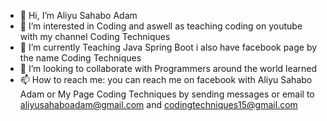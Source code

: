 - 👋 Hi, I’m Aliyu Sahabo Adam
- 👀 I’m interested in Coding and aswell as teaching coding on youtube with my channel Coding Techniques
- 🌱 I’m currently Teaching Java Spring Boot i also have facebook page by the name Coding Techniques
- 💞️ I’m looking to collaborate with Programmers around the world learned 
- 📫 How to reach me: you can reach me on facebook with Aliyu Sahabo Adam or My Page Coding Techniques by sending messages or email to aliyusahaboadam@gmail.com and codingtechniques15@gmail.com

<!---
aliyusahaboadam/aliyusahaboadam is a ✨ special ✨ repository because its `README.md` (this file) appears on your GitHub profile.
You can click the Preview link to take a look at your changes.
--->
